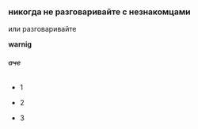 ### никогда не разговаривайте с незнакомцами

или разговаривайте

**warnig**

###### ~~аче~~

 - 1

- 2

- 3





